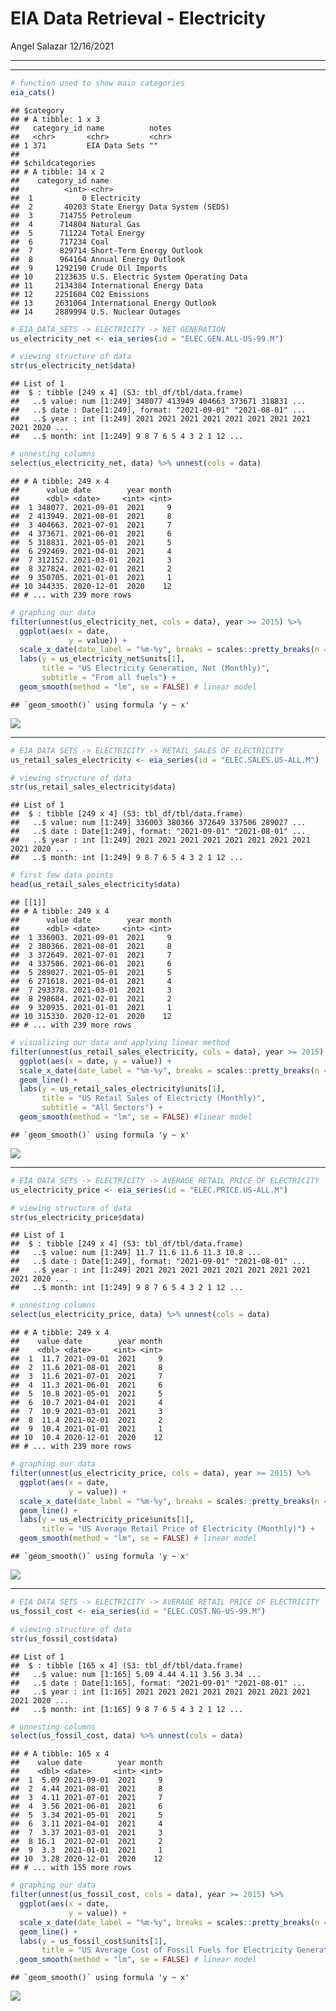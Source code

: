 EIA Data Retrieval - Electricity
================
Angel Salazar
12/16/2021

-----

-----

``` r
# function used to show main categories
eia_cats()
```

    ## $category
    ## # A tibble: 1 x 3
    ##   category_id name          notes
    ##   <chr>       <chr>         <chr>
    ## 1 371         EIA Data Sets ""   
    ## 
    ## $childcategories
    ## # A tibble: 14 x 2
    ##    category_id name                               
    ##          <int> <chr>                              
    ##  1           0 Electricity                        
    ##  2       40203 State Energy Data System (SEDS)    
    ##  3      714755 Petroleum                          
    ##  4      714804 Natural Gas                        
    ##  5      711224 Total Energy                       
    ##  6      717234 Coal                               
    ##  7      829714 Short-Term Energy Outlook          
    ##  8      964164 Annual Energy Outlook              
    ##  9     1292190 Crude Oil Imports                  
    ## 10     2123635 U.S. Electric System Operating Data
    ## 11     2134384 International Energy Data          
    ## 12     2251604 CO2 Emissions                      
    ## 13     2631064 International Energy Outlook       
    ## 14     2889994 U.S. Nuclear Outages

``` r
# EIA_DATA_SETS -> ELECTRICITY -> NET GENERATION
us_electricity_net <- eia_series(id = "ELEC.GEN.ALL-US-99.M") 

# viewing structure of data
str(us_electricity_net$data)
```

    ## List of 1
    ##  $ : tibble [249 x 4] (S3: tbl_df/tbl/data.frame)
    ##   ..$ value: num [1:249] 348077 413949 404663 373671 318831 ...
    ##   ..$ date : Date[1:249], format: "2021-09-01" "2021-08-01" ...
    ##   ..$ year : int [1:249] 2021 2021 2021 2021 2021 2021 2021 2021 2021 2020 ...
    ##   ..$ month: int [1:249] 9 8 7 6 5 4 3 2 1 12 ...

``` r
# unnesting columns 
select(us_electricity_net, data) %>% unnest(cols = data)
```

    ## # A tibble: 249 x 4
    ##      value date        year month
    ##      <dbl> <date>     <int> <int>
    ##  1 348077. 2021-09-01  2021     9
    ##  2 413949. 2021-08-01  2021     8
    ##  3 404663. 2021-07-01  2021     7
    ##  4 373671. 2021-06-01  2021     6
    ##  5 318831. 2021-05-01  2021     5
    ##  6 292469. 2021-04-01  2021     4
    ##  7 312152. 2021-03-01  2021     3
    ##  8 327824. 2021-02-01  2021     2
    ##  9 350705. 2021-01-01  2021     1
    ## 10 344335. 2020-12-01  2020    12
    ## # ... with 239 more rows

``` r
# graphing our data
filter(unnest(us_electricity_net, cols = data), year >= 2015) %>%
  ggplot(aes(x = date, 
             y = value)) + 
  scale_x_date(date_label = "%m-%y", breaks = scales::pretty_breaks(n = 10)) + geom_line() +
  labs(y = us_electricity_net$units[1], 
       title = "US Electricity Generation, Net (Monthly)", 
       subtitle = "From all fuels") +
  geom_smooth(method = "lm", se = FALSE) # linear model 
```

    ## `geom_smooth()` using formula 'y ~ x'

![](eia_electricity_files/figure-gfm/us%20electricity%20generation-1.png)<!-- -->

-----

``` r
# EIA DATA SETS -> ELECTRICITY -> RETAIL SALES OF ELECTRICITY
us_retail_sales_electricity <- eia_series(id = "ELEC.SALES.US-ALL.M")

# viewing structure of data
str(us_retail_sales_electricity$data)
```

    ## List of 1
    ##  $ : tibble [249 x 4] (S3: tbl_df/tbl/data.frame)
    ##   ..$ value: num [1:249] 336003 380366 372649 337506 289027 ...
    ##   ..$ date : Date[1:249], format: "2021-09-01" "2021-08-01" ...
    ##   ..$ year : int [1:249] 2021 2021 2021 2021 2021 2021 2021 2021 2021 2020 ...
    ##   ..$ month: int [1:249] 9 8 7 6 5 4 3 2 1 12 ...

``` r
# first few data points
head(us_retail_sales_electricity$data)
```

    ## [[1]]
    ## # A tibble: 249 x 4
    ##      value date        year month
    ##      <dbl> <date>     <int> <int>
    ##  1 336003. 2021-09-01  2021     9
    ##  2 380366. 2021-08-01  2021     8
    ##  3 372649. 2021-07-01  2021     7
    ##  4 337506. 2021-06-01  2021     6
    ##  5 289027. 2021-05-01  2021     5
    ##  6 271618. 2021-04-01  2021     4
    ##  7 293378. 2021-03-01  2021     3
    ##  8 298684. 2021-02-01  2021     2
    ##  9 320935. 2021-01-01  2021     1
    ## 10 315330. 2020-12-01  2020    12
    ## # ... with 239 more rows

``` r
# visualizing our data and applying linear method
filter(unnest(us_retail_sales_electricity, cols = data), year >= 2015) %>%
  ggplot(aes(x = date, y = value)) + 
  scale_x_date(date_label = "%m-%y", breaks = scales::pretty_breaks(n = 10)) +
  geom_line() +
  labs(y = us_retail_sales_electricity$units[1], 
       title = "US Retail Sales of Electricty (Monthly)", 
       subtitle = "All Sectors") + 
  geom_smooth(method = "lm", se = FALSE) #linear model
```

    ## `geom_smooth()` using formula 'y ~ x'

![](eia_electricity_files/figure-gfm/us%20electricity%20retail%20sales-1.png)<!-- -->

-----

``` r
# EIA DATA SETS -> ELECTRICITY -> AVERAGE RETAIL PRICE OF ELECTRICITY
us_electricity_price <- eia_series(id = "ELEC.PRICE.US-ALL.M")

# viewing structure of data
str(us_electricity_price$data)
```

    ## List of 1
    ##  $ : tibble [249 x 4] (S3: tbl_df/tbl/data.frame)
    ##   ..$ value: num [1:249] 11.7 11.6 11.6 11.3 10.8 ...
    ##   ..$ date : Date[1:249], format: "2021-09-01" "2021-08-01" ...
    ##   ..$ year : int [1:249] 2021 2021 2021 2021 2021 2021 2021 2021 2021 2020 ...
    ##   ..$ month: int [1:249] 9 8 7 6 5 4 3 2 1 12 ...

``` r
# unnesting columns 
select(us_electricity_price, data) %>% unnest(cols = data)
```

    ## # A tibble: 249 x 4
    ##    value date        year month
    ##    <dbl> <date>     <int> <int>
    ##  1  11.7 2021-09-01  2021     9
    ##  2  11.6 2021-08-01  2021     8
    ##  3  11.6 2021-07-01  2021     7
    ##  4  11.3 2021-06-01  2021     6
    ##  5  10.8 2021-05-01  2021     5
    ##  6  10.7 2021-04-01  2021     4
    ##  7  10.9 2021-03-01  2021     3
    ##  8  11.4 2021-02-01  2021     2
    ##  9  10.4 2021-01-01  2021     1
    ## 10  10.4 2020-12-01  2020    12
    ## # ... with 239 more rows

``` r
# graphing our data
filter(unnest(us_electricity_price, cols = data), year >= 2015) %>%
  ggplot(aes(x = date, 
             y = value)) + 
  scale_x_date(date_label = "%m-%y", breaks = scales::pretty_breaks(n = 10)) +
  geom_line() +
  labs(y = us_electricity_price$units[1], 
       title = "US Average Retail Price of Electricity (Monthly)") +
  geom_smooth(method = "lm", se = FALSE) # linear model 
```

    ## `geom_smooth()` using formula 'y ~ x'

![](eia_electricity_files/figure-gfm/average%20price%20of%20electricity-1.png)<!-- -->

-----

``` r
# EIA DATA SETS -> ELECTRICITY -> AVERAGE RETAIL PRICE OF ELECTRICITY
us_fossil_cost <- eia_series(id = "ELEC.COST.NG-US-99.M")

# viewing structure of data
str(us_fossil_cost$data)
```

    ## List of 1
    ##  $ : tibble [165 x 4] (S3: tbl_df/tbl/data.frame)
    ##   ..$ value: num [1:165] 5.09 4.44 4.11 3.56 3.34 ...
    ##   ..$ date : Date[1:165], format: "2021-09-01" "2021-08-01" ...
    ##   ..$ year : int [1:165] 2021 2021 2021 2021 2021 2021 2021 2021 2021 2020 ...
    ##   ..$ month: int [1:165] 9 8 7 6 5 4 3 2 1 12 ...

``` r
# unnesting columns 
select(us_fossil_cost, data) %>% unnest(cols = data)
```

    ## # A tibble: 165 x 4
    ##    value date        year month
    ##    <dbl> <date>     <int> <int>
    ##  1  5.09 2021-09-01  2021     9
    ##  2  4.44 2021-08-01  2021     8
    ##  3  4.11 2021-07-01  2021     7
    ##  4  3.56 2021-06-01  2021     6
    ##  5  3.34 2021-05-01  2021     5
    ##  6  3.11 2021-04-01  2021     4
    ##  7  3.37 2021-03-01  2021     3
    ##  8 16.1  2021-02-01  2021     2
    ##  9  3.3  2021-01-01  2021     1
    ## 10  3.28 2020-12-01  2020    12
    ## # ... with 155 more rows

``` r
# graphing our data
filter(unnest(us_fossil_cost, cols = data), year >= 2015) %>%
  ggplot(aes(x = date, 
             y = value)) + 
  scale_x_date(date_label = "%m-%y", breaks = scales::pretty_breaks(n = 10)) +
  geom_line() +
  labs(y = us_fossil_cost$units[1], 
       title = "US Average Cost of Fossil Fuels for Electricity Generation, Natural Gas (Monthly)") +
  geom_smooth(method = "lm", se = FALSE) # linear model 
```

    ## `geom_smooth()` using formula 'y ~ x'

![](eia_electricity_files/figure-gfm/fossil%20fuel%20cost%20for%20electric%20generation-1.png)<!-- -->
